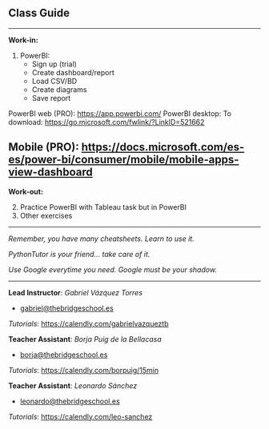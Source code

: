 ## **Class Guide**

---------

**Work-in:**

1. PowerBI:
    - Sign up (trial)
    - Create dashboard/report
    - Load CSV/BD
    - Create diagrams
    - Save report

PowerBI web (PRO): https://app.powerbi.com/
PowerBI desktop:
To download: https://go.microsoft.com/fwlink/?LinkID=521662

Mobile (PRO): https://docs.microsoft.com/es-es/power-bi/consumer/mobile/mobile-apps-view-dashboard
---------

**Work-out:**

2. Practice PowerBI with Tableau task but in PowerBI
3. Other exercises

---------

*Remember, you have many cheatsheets. Learn to use it.*

*PythonTutor is your friend... take care of it.*

*Use Google everytime you need. Google must be your shadow.*

---------

**Lead Instructor**: *Gabriel Vázquez Torres*

- gabriel@thebridgeschool.es

*Tutorials*: https://calendly.com/gabrielvazqueztb

**Teacher Assistant**: *Borja Puig de la Bellacasa*

- borja@thebridgeschool.es

*Tutorials*: https://calendly.com/borpuig/15min

**Teacher Assistant**: *Leonardo Sánchez*

- leonardo@thebridgeschool.es

*Tutorials*: https://calendly.com/leo-sanchez 